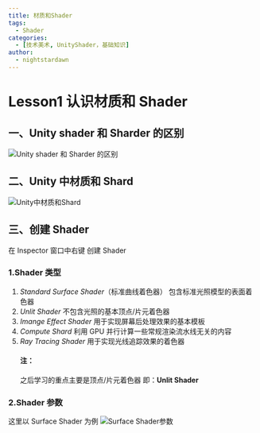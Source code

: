 ```yaml
---
title: 材质和Shader
tags:
  - Shader
categories:
  - [技术美术, UnityShader，基础知识]
author:
  - nightstardawn
---
```


# Lesson1 认识材质和 Shader

## 一、Unity shader 和 Sharder 的区别

![Unity shader 和 Sharder 的区别](https://s2.loli.net/2024/07/24/RrbufAhWxJ5mOpC.png)

## 二、Unity 中材质和 Shard

![Unity中材质和Shard](https://s2.loli.net/2024/07/24/jvFRUqVd49EeLul.png)

## 三、创建 Shader

在 Inspector 窗口中右键 创建 Shader

### 1.Shader 类型

1. _Standard Surface Shader_（标准曲线着色器）
   包含标准光照模型的表面着色器
2. _Unlit Shader_
   不包含光照的基本顶点/片元着色器
3. _Imange Effect Shader_
   用于实现屏幕后处理效果的基本模板
4. _Compute Shard_
   利用 GPU 并行计算一些常规渲染流水线无关的内容
5. _Ray Tracing Shader_
   用于实现光线追踪效果的着色器
   #### **注：**
   之后学习的重点主要是顶点/片元着色器
   即：**Unlit Shader**

### 2.Shader 参数

这里以 Surface Shader 为例
![Surface Shader参数](https://s2.loli.net/2024/07/24/3QicYoOnzMZFDvg.png)
